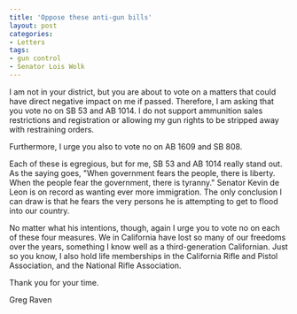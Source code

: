```yaml
---
title: 'Oppose these anti-gun bills'
layout: post
categories:
- Letters
tags:
- gun control
- Senator Lois Wolk
---
```


I am not in your district, but you are about to vote on a matters that could have direct negative impact on me if passed. Therefore, I am asking that you vote no on SB 53 and AB 1014. I do not support ammunition sales restrictions and registration or allowing my gun rights to be stripped away with restraining orders.

Furthermore, I urge you also to vote no on AB 1609 and SB 808.

Each of these is egregious, but for me, SB 53 and AB 1014 really stand out. As the saying goes, "When government fears the people, there is liberty. When the people fear the government, there is tyranny." Senator Kevin de Leon is on record as wanting ever more immigration. The only conclusion I can draw is that he fears the very persons he is attempting to get to flood into our country.

No matter what his intentions, though, again I urge you to vote no on each of these four measures. We in California have lost so many of our freedoms over the years, something I know well as a third-generation Californian. Just so you know, I also hold life memberships in the California Rifle and Pistol Association, and the National Rifle Association.

Thank you for your time.

Greg Raven